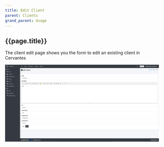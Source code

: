 ```yaml
---
title: Edit Client
parent: Clients
grand_parent: Usage
---
```


## {{page.title}}

The client edit page shows you the form to edit an existing client in Cervantes

![Edit Client](../../assets/images/clients/client-edit.jpeg)


